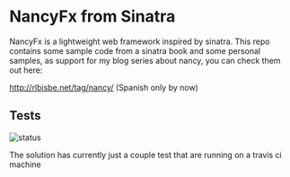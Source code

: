 # NancyFx from Sinatra

NancyFx is a lightweight web framework inspired by sinatra. This repo contains some sample code from a sinatra book and some personal samples, as support for my blog series about nancy, you can check them out here:

http://rlbisbe.net/tag/nancy/ (Spanish only by now)

## Tests

![status](https://travis-ci.org/rlbisbe/nancyfxfromsinatra.svg?branch=master)

The solution has currently just a couple test that are running on a travis ci machine